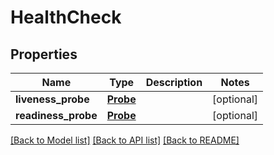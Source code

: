 # HealthCheck

## Properties
Name | Type | Description | Notes
------------ | ------------- | ------------- | -------------
**liveness_probe** | [**Probe**](Probe.md) |  | [optional] 
**readiness_probe** | [**Probe**](Probe.md) |  | [optional] 

[[Back to Model list]](../README.md#documentation-for-models) [[Back to API list]](../README.md#documentation-for-api-endpoints) [[Back to README]](../README.md)

